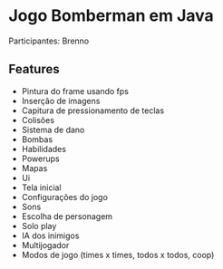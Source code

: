 # Jogo Bomberman em Java

Participantes: Brenno

## Features
 - Pintura do frame usando fps
 - Inserção de imagens
 - Capitura de pressionamento de teclas
 - Colisões
 - Sistema de dano
 - Bombas
 - Habilidades
 - Powerups
 - Mapas
 - Ui
 - Tela inicial
 - Configurações do jogo
 - Sons
 - Escolha de personagem
 - Solo play
 - IA dos inimigos
 - Multijogador
 - Modos de jogo (times x times, todos x todos, coop)
